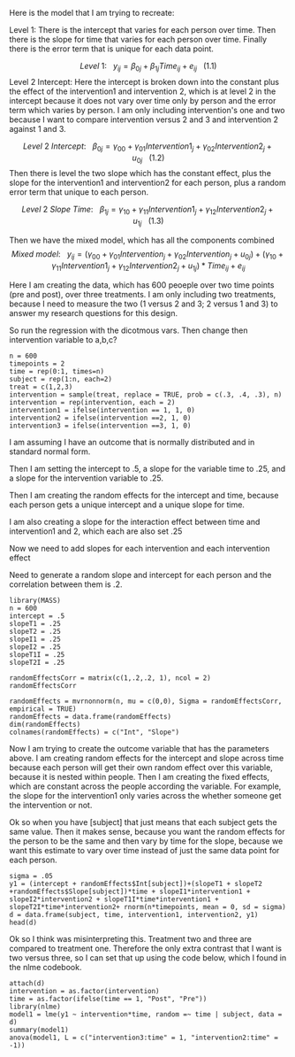 

Here is the model that I am trying to recreate:

Level 1: There is the intercept that varies for each person over time.  Then there is the slope for time that varies for each person over time.  Finally there is the error term that is unique for each data point.

$$ Level~1:~~~{y_{ij} = \beta_{0j} + \beta_{1j}Time_{ij} + e_{ij}}~~~ (1.1)$$
Level 2 Intercept: Here the intercept is broken down into the constant plus the effect of the intervention1 and intervention 2, which is at level 2 in the intercept because it does not vary over time only by person and the error term which varies by person.  I am only including intervention's one and two because I want to compare intervention versus 2 and 3 and intervention 2 against 1 and 3.    

$$ Level~2~Intercept:~~~{\beta_{0j} = \gamma_{00} + \gamma_{01}Intervention1_{j} +  \gamma_{02}Intervention2_{j} + u_{0j}} ~~~ (1.2)$$
Then there is level the two slope which has the constant effect, plus the slope for the intervention1 and intervention2 for each person, plus a random error term that unique to each person.  

$$ Level~2~Slope~Time:~~~{\beta_{1j} = \gamma_{10} + \gamma_{11}Intervention1_{j} +  \gamma_{12}Intervention2_{j} + u_{1j}} ~~~ (1.3)$$


Then we have the mixed model, which has all the components combined
$$Mixed~model: ~~~{y_{ij} =   (\gamma_{00}+ \gamma_{01}Intervention_{j} +  \gamma_{02}Intervention_{j} + u_{0j}) + (\gamma_{10}}+\gamma_{11}Intervention1_{j} +\gamma_{12}Intervention2_{j} +u_{1j})*Time_{ij} + e_{ij} $$

Here I am creating the data, which has 600 peoeple over two time points (pre and post), over three treatments.  I am only including two treatments, because I need to measure the two (1 versus 2 and 3; 2 versus 1 and 3) to answer my research questions for this design.

So run the regression with the dicotmous vars.  Then change then intervention variable to a,b,c?
```{r}
n = 600
timepoints = 2
time = rep(0:1, times=n)
subject = rep(1:n, each=2)
treat = c(1,2,3)
intervention = sample(treat, replace = TRUE, prob = c(.3, .4, .3), n)
intervention = rep(intervention, each = 2)
intervention1 = ifelse(intervention == 1, 1, 0)
intervention2 = ifelse(intervention ==2, 1, 0)
intervention3 = ifelse(intervention ==3, 1, 0)
```
I am assuming I have an outcome that is normally distributed and in standard normal form.     

Then I am setting the intercept to .5, a slope for the variable time to .25, and a slope for the intervention variable to .25.

Then I am creating the random effects for the intercept and time, because each person gets a unique intercept and a unique slope for time.  

I am also creating a slope for the interaction effect between time and intervention1 and 2, which each are also set .25

Now we need to add slopes for each intervention and each intervention effect

Need to generate a random slope and intercept for each person and the correlation between them is .2.  
```{r}
library(MASS)
n = 600
intercept = .5
slopeT1 = .25
slopeT2 = .25
slopeI1 = .25
slopeI2 = .25
slopeT1I = .25
slopeT2I = .25

randomEffectsCorr = matrix(c(1,.2,.2, 1), ncol = 2)
randomEffectsCorr

randomEffects = mvrnonnorm(n, mu = c(0,0), Sigma = randomEffectsCorr, empirical = TRUE)
randomEffects = data.frame(randomEffects)
dim(randomEffects)
colnames(randomEffects) = c("Int", "Slope")
```
Now I am trying to create the outcome variable that has the parameters above.  I am creating random effects for the intercept and slope across time because each person will get their own random effect over this variable, because it is nested within people.  Then I am creating the fixed effects, which are constant across the people according the variable.  For example, the slope for the intervention1 only varies across the whether someone get the intervention or not. 

Ok so when you have [subject] that just means that each subject gets the same value.  Then it makes sense, because you want the random effects for the person to be the same and then vary by time for the slope, because we want this estimate to vary over time instead of just the same data point for each person.
```{r}
sigma = .05
y1 = (intercept + randomEffects$Int[subject])+(slopeT1 + slopeT2 +randomEffects$Slope[subject])*time + slopeI1*intervention1 + slopeI2*intervention2 + slopeT1I*time*intervention1 + slopeT2I*time*intervention2+ rnorm(n*timepoints, mean = 0, sd = sigma)
d = data.frame(subject, time, intervention1, intervention2, y1)
head(d)
```
Ok so I think was misinterpreting this.  Treatment two and three are compared to treatment one.  Therefore the only extra contrast that I want is two versus three, so I can set that up using the code below, which I found in the nlme codebook.
```{r}
attach(d)
intervention = as.factor(intervention)
time = as.factor(ifelse(time == 1, "Post", "Pre"))
library(nlme)
model1 = lme(y1 ~ intervention*time, random =~ time | subject, data = d)
summary(model1)
anova(model1, L = c("intervention3:time" = 1, "intervention2:time" = -1))
```
  
```{r}

```





